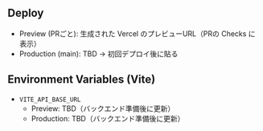 ## Deploy

- Preview (PRごと): 生成された Vercel のプレビューURL（PRの Checks に表示）
- Production (main): TBD → 初回デプロイ後に貼る

## Environment Variables (Vite)

- `VITE_API_BASE_URL`
  - Preview: TBD（バックエンド準備後に更新）
  - Production: TBD（バックエンド準備後に更新）
